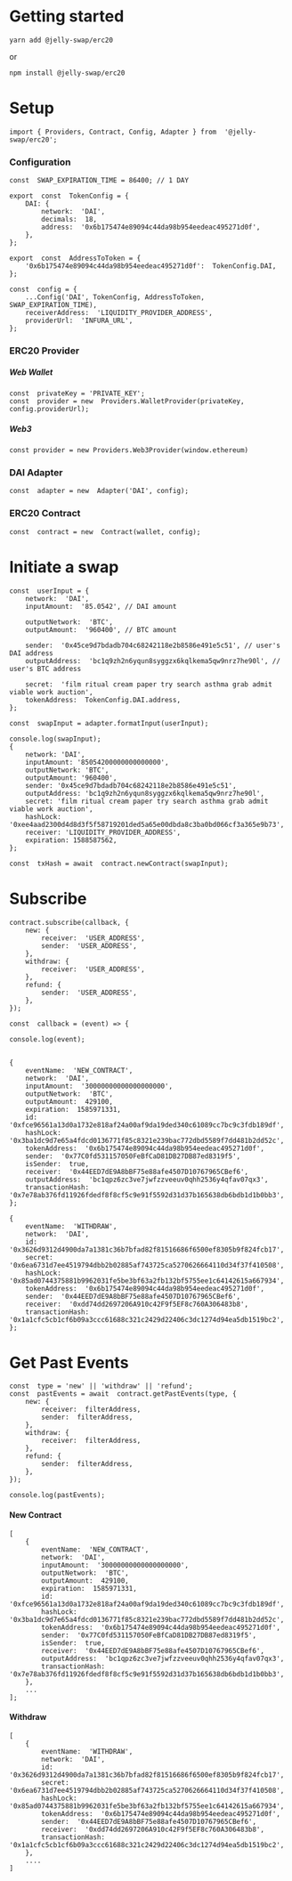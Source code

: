 
# Getting started

    yarn add @jelly-swap/erc20
or

    npm install @jelly-swap/erc20
    
# Setup

    import { Providers, Contract, Config, Adapter } from  '@jelly-swap/erc20';
### Configuration

    const  SWAP_EXPIRATION_TIME = 86400; // 1 DAY
        
    export  const  TokenConfig = {
	    DAI: {   
		    network:  'DAI',
		    decimals:  18,
		    address:  '0x6b175474e89094c44da98b954eedeac495271d0f',    
	    },
    };
  
    export  const  AddressToToken = {
	    '0x6b175474e89094c44da98b954eedeac495271d0f':  TokenConfig.DAI,
    };
    
    const  config = {
	    ...Config('DAI', TokenConfig, AddressToToken, SWAP_EXPIRATION_TIME),
	    receiverAddress:  'LIQUIDITY_PROVIDER_ADDRESS',
	    providerUrl:  'INFURA_URL',
    };

### ERC20 Provider
##### Web Wallet

    const  privateKey = 'PRIVATE_KEY';
    const  provider = new  Providers.WalletProvider(privateKey, config.providerUrl);
##### Web3

    const provider = new Providers.Web3Provider(window.ethereum)

  ### DAI Adapter

    const  adapter = new  Adapter('DAI', config);
### ERC20 Contract

    const  contract = new  Contract(wallet, config);

# Initiate a swap

    const  userInput = {
	    network:  'DAI',
	    inputAmount:  '85.0542', // DAI amount
	    
	    outputNetwork:  'BTC',
	    outputAmount:  '960400', // BTC amount
	    
	    sender:  '0x45ce9d7bdadb704c68242118e2b8586e491e5c51', // user's DAI address
	    outputAddress:  'bc1q9zh2n6yqun8syggzx6kqlkema5qw9nrz7he90l', // user's BTC address
	    
	    secret:  'film ritual cream paper try search asthma grab admit viable work auction',
	    tokenAddress:  TokenConfig.DAI.address,
    };
    
    const  swapInput = adapter.formatInput(userInput);
    
    console.log(swapInput);
    {
	    network: 'DAI',
	    inputAmount: '85054200000000000000',
	    outputNetwork: 'BTC',
	    outputAmount: '960400',
	    sender: '0x45ce9d7bdadb704c68242118e2b8586e491e5c51',
	    outputAddress: 'bc1q9zh2n6yqun8syggzx6kqlkema5qw9nrz7he90l',
	    secret: 'film ritual cream paper try search asthma grab admit viable work auction',
	    hashLock: '0xee4aad2300d4d8d3f5f58719201ded5a65e00dbda8c3ba0bd066cf3a365e9b73',
	    receiver: 'LIQUIDITY_PROVIDER_ADDRESS',
	    expiration: 1588587562,
    };
        
    const  txHash = await  contract.newContract(swapInput);
    
# Subscribe

    contract.subscribe(callback, {
    	new: {
    		receiver:  'USER_ADDRESS',
    		sender:  'USER_ADDRESS',
    	},
    	withdraw: {
    		receiver:  'USER_ADDRESS',
    	},
    	refund: {
    		sender:  'USER_ADDRESS',
    	},
    });

    const  callback = (event) => {

    console.log(event);
  

    {
		eventName:  'NEW_CONTRACT',
		network:  'DAI',
		inputAmount:  '30000000000000000000',
		outputNetwork:  'BTC',
		outputAmount:  429100,
		expiration:  1585971331,
		id:  '0xfce96561a13d0a1732e818af24a00af9da19ded340c61089cc7bc9c3fdb189df',
		hashLock:  '0x3ba1dc9d7e65a4fdcd0136771f85c8321e239bac772dbd5589f7dd481b2dd52c',
		tokenAddress:  '0x6b175474e89094c44da98b954eedeac495271d0f',
		sender:  '0x77C0fd531157050FeBfCaD81DB27DB87ed8319f5',
		isSender:  true,
		receiver:  '0x44EED7dE9A8bBF75e88afe4507D10767965CBef6',
		outputAddress:  'bc1qpz6zc3ve7jwfzzveeuv0qhh2536y4qfav07qx3',
		transactionHash:  '0x7e78ab376fd11926fdedf8f8cf5c9e91f5592d31d37b165638db6bdb1d1b0bb3',
    };
    
    {
    	eventName:  'WITHDRAW',
    	network:  'DAI',
    	id:  '0x3626d9312d4900da7a1381c36b7bfad82f81516686f6500ef8305b9f824fcb17',
    	secret:  '0x6ea6731d7ee4519794dbb2b02885af743725ca5270626664110d34f37f410508',
    	hashLock:  '0x85ad0744375881b9962031fe5be3bf63a2fb132bf5755ee1c64142615a667934',
    	tokenAddress:  '0x6b175474e89094c44da98b954eedeac495271d0f',
    	sender:  '0x44EED7dE9A8bBF75e88afe4507D10767965CBef6',
    	receiver:  '0xdd74dd2697206A910c42F9f5EF8c760A306483b8',
    	transactionHash:  '0x1a1cfc5cb1cf6b09a3ccc61688c321c2429d22406c3dc1274d94ea5db1519bc2',
    };

# Get Past Events

    const  type = 'new' || 'withdraw' || 'refund';
    const  pastEvents = await  contract.getPastEvents(type, {
		new: {
			receiver:  filterAddress,
			sender:  filterAddress,
		},
		withdraw: {
			receiver:  filterAddress,
		},
		refund: {
			sender:  filterAddress,
		},
	});

    console.log(pastEvents);

#### New Contract
    [
	    {	 
			eventName:  'NEW_CONTRACT',
			network:  'DAI',
			inputAmount:  '30000000000000000000',
			outputNetwork:  'BTC',
			outputAmount:  429100,
			expiration:  1585971331,
			id:  '0xfce96561a13d0a1732e818af24a00af9da19ded340c61089cc7bc9c3fdb189df',
			hashLock:  '0x3ba1dc9d7e65a4fdcd0136771f85c8321e239bac772dbd5589f7dd481b2dd52c',
			tokenAddress:  '0x6b175474e89094c44da98b954eedeac495271d0f',
			sender:  '0x77C0fd531157050FeBfCaD81DB27DB87ed8319f5',
			isSender:  true,
			receiver:  '0x44EED7dE9A8bBF75e88afe4507D10767965CBef6',
			outputAddress:  'bc1qpz6zc3ve7jwfzzveeuv0qhh2536y4qfav07qx3',
			transactionHash:  '0x7e78ab376fd11926fdedf8f8cf5c9e91f5592d31d37b165638db6bdb1d1b0bb3',
		},
	    ...
    ];
#### Withdraw
    [
	    {
	    	eventName:  'WITHDRAW',
	    	network:  'DAI',
	    	id:  '0x3626d9312d4900da7a1381c36b7bfad82f81516686f6500ef8305b9f824fcb17',
	    	secret:  '0x6ea6731d7ee4519794dbb2b02885af743725ca5270626664110d34f37f410508',
	    	hashLock:  '0x85ad0744375881b9962031fe5be3bf63a2fb132bf5755ee1c64142615a667934',
	    	tokenAddress:  '0x6b175474e89094c44da98b954eedeac495271d0f',
	    	sender:  '0x44EED7dE9A8bBF75e88afe4507D10767965CBef6',
	    	receiver:  '0xdd74dd2697206A910c42F9f5EF8c760A306483b8',
	    	transactionHash:  '0x1a1cfc5cb1cf6b09a3ccc61688c321c2429d22406c3dc1274d94ea5db1519bc2',
	    },
	    ....
    ]
